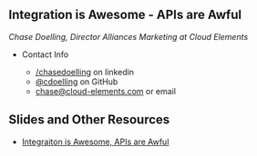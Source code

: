 ## Integration is Awesome - APIs are Awful
_Chase Doelling, Director Alliances Marketing at Cloud Elements_

* Contact Info

    * [/chasedoelling](https://linkedin.com/in/chasedoelling) on linkedin
    * [@cdoelling](https://github.com/cdoelling) on GitHub
    * [chase@cloud-elements.com](mailto:chase@cloud-elements.com) or email

## Slides and Other Resources
* [Integraiton is Awesome, APIs are Awful](https://github.com/cdoelling/speaking/blob/master/Integration%20is%20Awesome.pdf)
